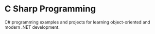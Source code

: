 # C Sharp Programming
C# programming examples and projects for learning object-oriented and modern .NET development.
#
